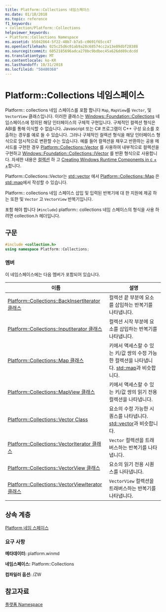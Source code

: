 ```yaml
---
title: Platform::Collections 네임스페이스
ms.date: 01/18/2018
ms.topic: reference
f1_keywords:
- collection/Platform::Collections
helpviewer_keywords:
- Platform::Collections Namespace
ms.assetid: b5042864-5f22-40b7-b7a5-c0691f65cc47
ms.openlocfilehash: 025c25d6c01ab9a28c68574cc2a13e09dbf28388
ms.sourcegitcommit: 6052185696adca270bc9bdbec45a626dd89cdcdd
ms.translationtype: MT
ms.contentlocale: ko-KR
ms.lasthandoff: 10/31/2018
ms.locfileid: "50480368"
---
```

# <a name="platformcollections-namespace"></a>Platform::Collections 네임스페이스

Platform:: collections 네임 스페이스를 포함 합니다 `Map`, `MapView`를 `Vector`, 및 `VectorView` 클래스입니다. 이러한 클래스는 [Windows::Foundation::Collections](/uwp/api/Windows.Foundation.Collections) 네임스페이스에 정의된 해당 인터페이스의 구체적 구현입니다. 구체적인 컬렉션 형식은 ABI를 통해 이식할 수 없습니다. Javascript 또는 C# 프로그램이 C++ 구성 요소를 호출하는 경우를 예로 들 수 있습니다. 그러나 구체적인 컬렉션 형식을 해당 인터페이스 형식으로 암시적으로 변환할 수는 있습니다. 예를 들어 컬렉션을 채우고 반환하는 공용 메서드를 구현한 경우 [Platform::Collections::Vector](../cppcx/platform-collections-vector-class.md) 를 사용하여 내부적으로 컬렉션을 구현하고 [Windows::Foundation::Collections::IVector](/uwp/api/Windows.Foundation.Collections.IVector_T_) 를 반환 형식으로 사용합니다. 자세한 내용은 [컬렉션](../cppcx/collections-c-cx.md) 하 고 [Creating Windows Runtime Components in c + +](/windows/uwp/winrt-components/creating-windows-runtime-components-in-cpp)합니다.

Platform::Collections::Vector는 [std::vector](../standard-library/vector-class.md) 에서 [Platform::Collections::Map](../cppcx/platform-collections-map-class.md) 은 [std::map](../standard-library/map-class.md)에서 작성할 수 있습니다.

Platform:: collections 네임 스페이스 삽입 및 입력된 반복기에 대 한 지원에 제공 하는 또한 및 `Vector` 고 `VectorView` 반복기입니다.

포함 해야 합니다 (`#include`) platform:: collections 네임 스페이스의 형식을 사용 하려면 collection.h 헤더입니다.

## <a name="syntax"></a>구문

```cpp
#include <collection.h>
using namespace Platform::Collections;
```

### <a name="members"></a>멤버

이 네임스페이스에는 다음 멤버가 포함되어 있습니다.

|이름|설명|
|----------|-----------------|
|[Platform::Collections::BackInsertIterator 클래스](../cppcx/platform-collections-backinsertiterator-class.md)|컬렉션 끝 부분에 요소를 삽입하는 반복기를 나타냅니다.|
|[Platform::Collections::InputIterator 클래스](../cppcx/platform-collections-inputiterator-class.md)|컬렉션 시작 부분에 요소를 삽입하는 반복기를 나타냅니다.|
|[Platform::Collections::Map 클래스](../cppcx/platform-collections-map-class.md)|키에서 액세스할 수 있는 키/값 쌍의 수정 가능한 컬렉션을 나타냅니다. [std::map](../standard-library/map-class.md)과 비슷합니다.|
|[Platform::Collections::MapView 클래스](../cppcx/platform-collections-mapview-class.md)|키에서 액세스할 수 있는 키/값 쌍의 읽기 전용 컬렉션을 나타냅니다.|
|[Platform::Collections::Vector Class](../cppcx/platform-collections-vector-class.md)|요소의 수정 가능한 시퀀스를 나타냅니다. [std::vector](../standard-library/vector-class.md)과 비슷합니다.|
|[Platform::Collections::VectorIterator 클래스](../cppcx/platform-collections-vectoriterator-class.md)|`Vector` 컬렉션을 트래버스하는 반복기를 나타냅니다.|
|[Platform::Collections::VectorView 클래스](../cppcx/platform-collections-vectorview-class.md)|요소의 읽기 전용 시퀀스를 나타냅니다.|
|[Platform::Collections::VectorViewIterator 클래스](../cppcx/platform-collections-vectorviewiterator-class.md)|`VectorView` 컬렉션을 트래버스하는 반복기를 나타냅니다.|

## <a name="inheritance-hierarchy"></a>상속 계층

[Platform 네임 스페이스](../cppcx/platform-namespace-c-cx.md)

### <a name="requirements"></a>요구 사항

**메타데이터:** platform.winmd

**네임스페이스:** Platform::Collections

**컴파일러 옵션:** /ZW

## <a name="see-also"></a>참고자료

[플랫폼 Namespace](../cppcx/platform-namespace-c-cx.md)
